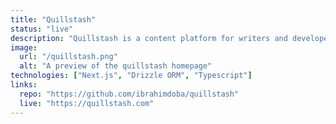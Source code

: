 ```yaml
---
title: "Quillstash"
status: "live"
description: "Quillstash is a content platform for writers and developers allowing for easy content publishing, with it's simple and intuitive editor"
image:
  url: "/quillstash.png"
  alt: "A preview of the quillstash homepage"
technologies: ["Next.js", "Drizzle ORM", "Typescript"]
links:
  repo: "https://github.com/ibrahimdoba/quillstash"
  live: "https://quillstash.com"
---
```


